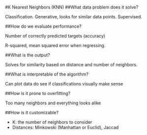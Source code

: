 #K Nearest Neighbors (KNN)
##What data problem does it solve?

Classification. Generative, looks for similar data points. Supervised.

##How do we evaluate performance?

Number of correctly predicted targets (accuracy)

R-squared, mean squared error when regressing.

##What is the output?

Solves for similarity based on distance and number of neighbors.

##What is interpretable of the algorithm?

Can plot data do see if classifications visually make sense

##How is it prone to overfitting?

Too many neighbors and everything looks alike

##How is it customizable?

* K: the number of neighbors to consider
* Distances: Minkowski (Manhattan or Euclid), Jaccad